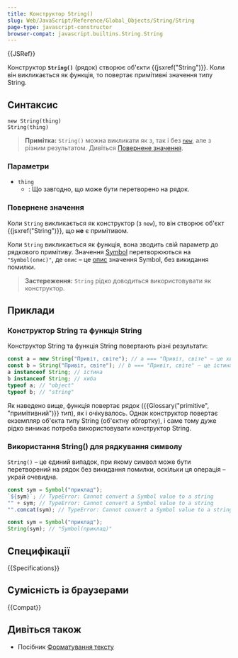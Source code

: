```yaml
---
title: Конструктор String()
slug: Web/JavaScript/Reference/Global_Objects/String/String
page-type: javascript-constructor
browser-compat: javascript.builtins.String.String
---
```


{{JSRef}}

Конструктор **`String()`** (рядок) створює об'єкти {{jsxref("String")}}. Коли він викликається як функція, то повертає примітивні значення типу String.

## Синтаксис

```js-nolint
new String(thing)
String(thing)
```

> **Примітка:** `String()` можна викликати як з, так і без [`new`](/uk/docs/Web/JavaScript/Reference/Operators/new), але з різним результатом. Дивіться [Повернене значення](#povernene-znachennia).

### Параметри

- `thing`
  - : Що завгодно, що може бути перетворено на рядок.

### Повернене значення

Коли `String` викликається як конструктор (з `new`), то він створює об'єкт {{jsxref("String")}}, що **не** є примітивом.

Коли `String` викликається як функція, вона зводить свій параметр до рядкового примітиву. Значення [Symbol](/uk/docs/Web/JavaScript/Reference/Global_Objects/Symbol) перетворюються на `"Symbol(опис)"`, де `опис` – це [опис](/uk/docs/Web/JavaScript/Reference/Global_Objects/Symbol/description) значення Symbol, без викидання помилки.

> **Застереження:** `String` рідко доводиться використовувати як конструктор.

## Приклади

### Конструктор String та функція String

Конструктор String та функція String повертають різні результати:

```js
const a = new String("Привіт, світе"); // a === "Привіт, світе" – це хиба
const b = String("Привіт, світе"); // b === "Привіт, світе" – це істина
a instanceof String; // істина
b instanceof String; // хиба
typeof a; // "object"
typeof b; // "string"
```

Як наведено вище, функція повертає рядок ({{Glossary("primitive", "примітивний")}} тип), як і очікувалось.
Однак конструктор повертає екземпляр об'єкта типу String (об'єктну обгортку), і саме тому дуже рідко виникає потреба використовувати конструктор String.

### Використання String() для рядкування символу

`String()` – це єдиний випадок, при якому символ може бути перетворений на рядок без викидання помилки, оскільки ця операція – украй очевидна.

```js example-bad
const sym = Symbol("приклад");
`${sym}`; // TypeError: Cannot convert a Symbol value to a string
"" + sym; // TypeError: Cannot convert a Symbol value to a string
"".concat(sym); // TypeError: Cannot convert a Symbol value to a string
```

```js example-good
const sym = Symbol("приклад");
String(sym); // "Symbol(приклад)"
```

## Специфікації

{{Specifications}}

## Сумісність із браузерами

{{Compat}}

## Дивіться також

- Посібник [Форматування тексту](/uk/docs/Web/JavaScript/Guide/Text_formatting)
